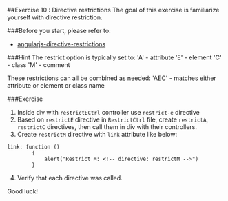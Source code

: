 ##Exercise 10 : Directive restrictions
The goal of this exercise is familiarize yourself with directive restriction.

###Before you start, please refer to:
* [angularjs-directive-restrictions](https://egghead.io/lessons/angularjs-directive-restrictions)

###Hint
The restrict option is typically set to:
'A' - attribute
'E' - element
'C' - class
'M' - comment

These restrictions can all be combined as needed:
'AEC' - matches either attribute or element or class name


###Exercise
1. Inside div with ```restrictECtrl``` controller use ```restrict-e``` directive
2. Based on ```restrictE``` directive in ```RestrictCtrl``` file, create ```restrictA```, ```restrictC``` directives, then call them in div with their controllers.
3. Create ```restrictM``` directive with ```link``` attribute like below:
```
link: function ()
        {
            alert("Restrict M: <!-- directive: restrictM -->")
        }
```

4. Verify that each directive was called.

Good luck!
